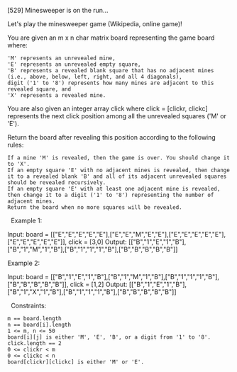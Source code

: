 
[529] Minesweeper is on the run...


Let's play the minesweeper game (Wikipedia, online game)!

You are given an m x n char matrix board representing the game board where:


	'M' represents an unrevealed mine,
	'E' represents an unrevealed empty square,
	'B' represents a revealed blank square that has no adjacent mines (i.e., above, below, left, right, and all 4 diagonals),
	digit ('1' to '8') represents how many mines are adjacent to this revealed square, and
	'X' represents a revealed mine.


You are also given an integer array click where click = [clickr, clickc] represents the next click position among all the unrevealed squares ('M' or 'E').

Return the board after revealing this position according to the following rules:


	If a mine 'M' is revealed, then the game is over. You should change it to 'X'.
	If an empty square 'E' with no adjacent mines is revealed, then change it to a revealed blank 'B' and all of its adjacent unrevealed squares should be revealed recursively.
	If an empty square 'E' with at least one adjacent mine is revealed, then change it to a digit ('1' to '8') representing the number of adjacent mines.
	Return the board when no more squares will be revealed.


 
Example 1:


Input: board = [["E","E","E","E","E"],["E","E","M","E","E"],["E","E","E","E","E"],["E","E","E","E","E"]], click = [3,0]
Output: [["B","1","E","1","B"],["B","1","M","1","B"],["B","1","1","1","B"],["B","B","B","B","B"]]


Example 2:


Input: board = [["B","1","E","1","B"],["B","1","M","1","B"],["B","1","1","1","B"],["B","B","B","B","B"]], click = [1,2]
Output: [["B","1","E","1","B"],["B","1","X","1","B"],["B","1","1","1","B"],["B","B","B","B","B"]]


 
Constraints:


	m == board.length
	n == board[i].length
	1 <= m, n <= 50
	board[i][j] is either 'M', 'E', 'B', or a digit from '1' to '8'.
	click.length == 2
	0 <= clickr < m
	0 <= clickc < n
	board[clickr][clickc] is either 'M' or 'E'.


